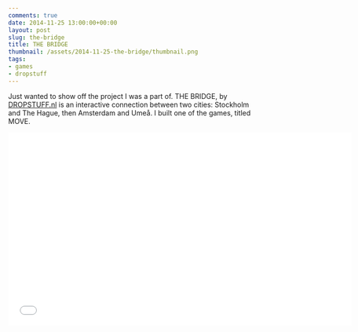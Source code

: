 ```yaml
---
comments: true
date: 2014-11-25 13:00:00+00:00
layout: post
slug: the-bridge
title: THE BRIDGE
thumbnail: /assets/2014-11-25-the-bridge/thumbnail.png
tags:
- games
- dropstuff
---
```


Just wanted to show off the project I was a part of. THE BRIDGE, by [DROPSTUFF.nl](http://www.dropstuff.nl) is an interactive connection between two cities: Stockholm and The Hague, then Amsterdam and Umeå. I built one of the games, titled MOVE.

<iframe width="700" height="394" src="//www.youtube.com/embed/DMRAB0f6npc?rel=0" frameborder="0" allowfullscreen></iframe>

